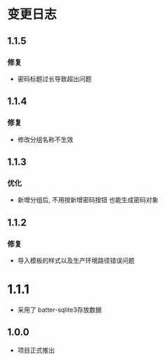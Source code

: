 # 变更日志



## 1.1.5

### 修复

- 密码标题过长导致超出问题



## 1.1.4

### 修复

- 修改分组名称不生效



## 1.1.3

### 优化

-  新增分组后, 不用按新增密码按钮 也能生成密码对象



## 1.1.2

### 修复

- 导入模板的样式以及生产环境路径错误问题

# 1.1.1

- 采用了 batter-sqlite3存放数据



## 1.0.0

- 项目正式推出